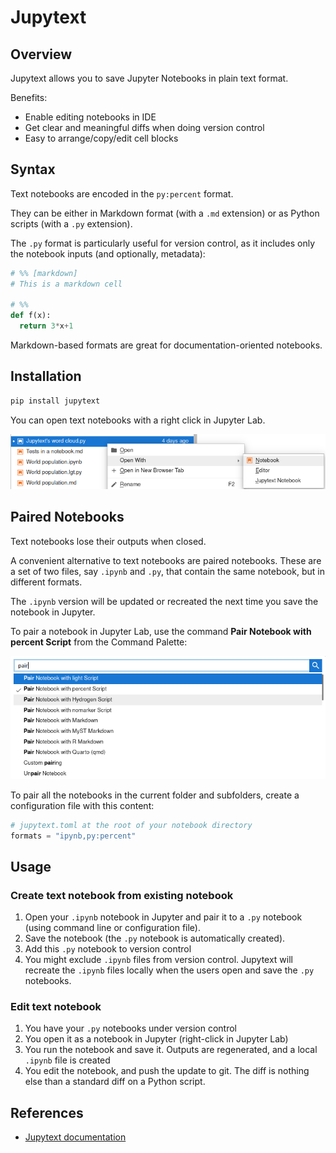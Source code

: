 # Jupytext

## Overview

Jupytext allows you to save Jupyter Notebooks in plain text format.

Benefits:
- Enable editing notebooks in IDE
- Get clear and meaningful diffs when doing version control
- Easy to arrange/copy/edit cell blocks


## Syntax

Text notebooks are encoded in the `py:percent` format.

They can be either in Markdown format (with a `.md` extension) or as Python scripts (with a `.py` extension).

The `.py` format is particularly useful for version control, as it includes only the notebook inputs (and optionally, metadata):

```py
# %% [markdown]
# This is a markdown cell

# %%
def f(x):
  return 3*x+1
```

Markdown-based formats are great for documentation-oriented notebooks.


## Installation

```sh
pip install jupytext
```

You can open text notebooks with a right click in Jupyter Lab.

![](https://github.com/mwouts/jupytext/blob/64b4be818508760116f91bf156342cb4cf724d93/docs/images/jupyterlab_right_click.png?raw=true)


## Paired Notebooks

Text notebooks lose their outputs when closed.

A convenient alternative to text notebooks are paired notebooks. These are a set of two files, say `.ipynb` and `.py`, that contain the same notebook, but in different formats.

The `.ipynb` version will be updated or recreated the next time you save the notebook in Jupyter.

To pair a notebook in Jupyter Lab, use the command **Pair Notebook with percent Script** from the Command Palette:

![](https://github.com/mwouts/jupytext/blob/64b4be818508760116f91bf156342cb4cf724d93/docs/images/pair_commands.png?raw=true)


To pair all the notebooks in the current folder and subfolders, create a configuration file with this content:

```py filename="jupytext.toml"
# jupytext.toml at the root of your notebook directory
formats = "ipynb,py:percent"
```


## Usage

### Create text notebook from existing notebook

1. Open your `.ipynb` notebook in Jupyter and pair it to a `.py` notebook (using command line or configuration file).
2. Save the notebook (the `.py` notebook is automatically created).
3. Add this `.py` notebook to version control
4. You might exclude `.ipynb` files from version control. Jupytext will recreate the `.ipynb` files locally when the users open and save the `.py` notebooks.

### Edit text notebook

1. You have your `.py` notebooks under version control
2. You open it as a notebook in Jupyter (right-click in Jupyter Lab)
3. You run the notebook and save it. Outputs are regenerated, and a local `.ipynb` file is created
4. You edit the notebook, and push the update to git. The diff is nothing else than a standard diff on a Python script.


## References

- [Jupytext documentation](https://jupytext.readthedocs.io/en/latest/index.html)